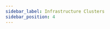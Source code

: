 ```yaml
---
sidebar_label: Infrastructure Clusters
sidebar_position: 4
---
```

<!-- update todo different than current docs -->

